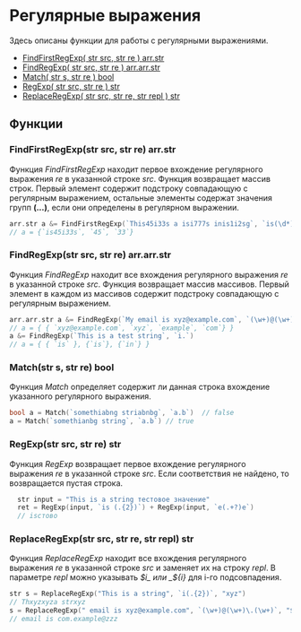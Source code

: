 # Регулярные выражения

Здесь описаны функции для работы с регулярными выражениями.

* [FindFirstRegExp\( str src, str re \) arr.str](regexp.md#findfirstregexp-str-src-str-re-arr-str)
* [FindRegExp\( str src, str re \) arr.arr.str](regexp.md#findregexp-str-src-str-re-arr-arr-str)
* [Match\( str s, str re \) bool](regexp.md#match-str-s-str-re-bool)
* [RegExp\( str src, str re \) str](regexp.md#regexp-str-src-str-re-str)
* [ReplaceRegExp\( str src, str re, str repl \) str](regexp.md#replaceregexp-str-src-str-re-str-repl-str)

## Функции

### FindFirstRegExp\(str src, str re\) arr.str

Функция _FindFirstRegExp_ находит первое вхождение регулярного выражения _re_ в указанной строке _src_. Функция возвращает массив строк. Первый элемент содержит подстроку совпадающую с регулярным выражением, остальные элементы содержат значения групп **(...)**, если они определены в регулярном выражении.

```go
arr.str a &= FindFirstRegExp(`This45i33s a isi777s inis1i2sg`, `is(\d*)i(\d+)s`)
// a = {`is45i33s`, `45`, `33`}
```

### FindRegExp\(str src, str re\) arr.arr.str

Функция _FindRegExp_ находит все вхождения регулярного выражения _re_ в указанной строке _src_. Функция возвращает массив массивов. Первый элемент в каждом из массивов содержит подстроку совпадающую с регулярным выражением.

```go
arr.arr.str a &= FindRegExp(`My email is xyz@example.com`, `(\w+)@(\w+)\.(\w+)`)
// a = { { `xyz@example.com`, `xyz`, `example`, `com`} }
a &= FindRegExp(`This is a test string`, `i.`)
// a = { { `is` }, {`is`}, {`in`} }
```

### Match\(str s, str re\) bool

Функция _Match_ определяет содержит ли данная строка вхождение указанного регулярного выражения.

```go
bool a = Match(`somethiabng striabnbg`, `a.b`)  // false
a = Match(`somethianbg string`, `a.b`) // true
```

### RegExp\(str src, str re\) str

Функция _RegExp_ возвращает первое вхождение регулярного выражения _re_ в указанной строке _src_. Если соответствия не найдено, то возвращается пустая строка.

```go
  str input = "This is a string тестовое значение"
  ret = RegExp(input, `is (.{2})`) + RegExp(input, `е(.+?)е`)
  // isстово
```

### ReplaceRegExp\(str src, str re, str repl\) str

Функция _ReplaceRegExp_ находит все вхождения регулярного выражения _re_ в указанной строке _src_ и заменяет их на строку _repl_. В параметре _repl_ можно указывать _$i_ или _${i}_ для i-го подсовпадения.

```go
str s = ReplaceRegExp("This is a string", `i(.{2})`, "xyz") 
// Thxyzxyza strxyz
s = ReplaceRegExp(" email is xyz@example.com", `(\w+)@(\w+)\.(\w+)`, "${3}.${2}@zzz")
// email is com.example@zzz
```

